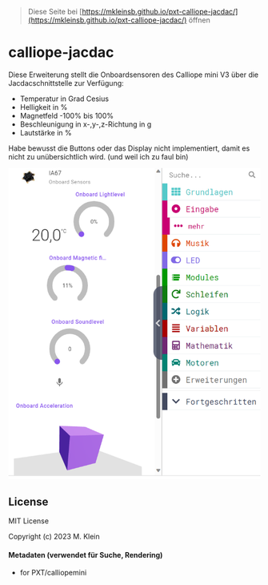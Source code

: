 
> Diese Seite bei [https://mkleinsb.github.io/pxt-calliope-jacdac/](https://mkleinsb.github.io/pxt-calliope-jacdac/) öffnen

# calliope-jacdac

Diese Erweiterung stellt die Onboardsensoren des Calliope mini V3 über die Jacdacschnittstelle zur Verfügung:
* Temperatur in Grad Cesius
* Helligkeit in %
* Magnetfeld -100% bis 100%
* Beschleunigung in x-,y-,z-Richtung in g
* Lautstärke in %

Habe bewusst die Buttons oder das Display nicht implementiert, damit es nicht zu unübersichtlich wird. (und weil ich zu faul bin)


![Screenshot](Onboardsensors.png)

## License

MIT License

Copyright (c) 2023 M. Klein

#### Metadaten (verwendet für Suche, Rendering)

* for PXT/calliopemini
